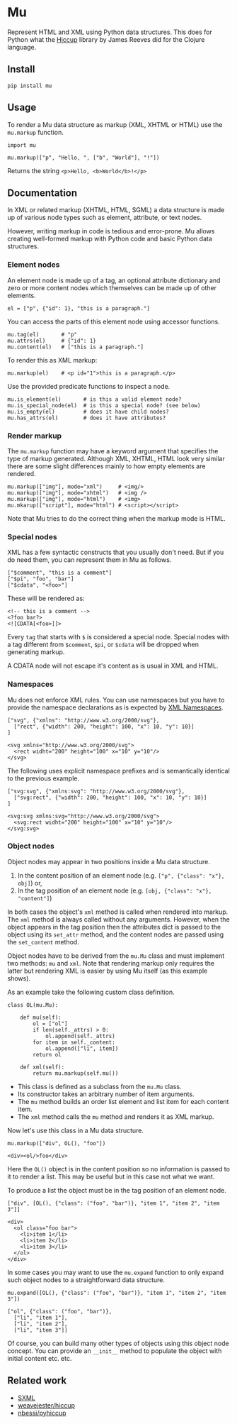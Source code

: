 # Mu

Represent HTML and XML using Python data structures. This does
for Python what the [Hiccup](https://github.com/weavejester/hiccup)
library by James Reeves did for the Clojure language.


## Install

```
pip install mu
```


## Usage

To render a Mu data structure as markup (XML, XHTML or HTML) use the
`mu.markup` function.

```
import mu

mu.markup(["p", "Hello, ", ["b", "World"], "!"])
```

Returns the string `<p>Hello, <b>World</b>!</p>`


## Documentation

In XML or related markup (XHTML, HTML, SGML) a data structure is made
up of various node types such as element, attribute, or text nodes.

However, writing markup in code is tedious and error-prone. Mu allows
creating well-formed markup with Python code and basic Python data
structures.

### Element nodes

An element node is made up of a tag, an optional attribute dictionary
and zero or more content nodes which themselves can be made up of other
elements.

```
el = ["p", {"id": 1}, "this is a paragraph."]
```

You can access the parts of this element node using accessor functions.

```
mu.tag(el)       # "p"
mu.attrs(el)     # {"id": 1}
mu.content(el)   # ["this is a paragraph."]
```

To render this as XML markup:

```
mu.markup(el)    # <p id="1">this is a paragraph.</p>
```

Use the provided predicate functions to inspect a node.

```
mu.is_element(el)       # is this a valid element node?
mu.is_special_node(el)  # is this a special node? (see below)
mu.is_empty(el)         # does it have child nodes?
mu.has_attrs(el)        # does it have attributes?
```

### Render markup

The `mu.markup` function may have a keyword argument that specifies the
type of markup generated. Although XML, XHTML, HTML look very similar
there are some slight differences mainly to how empty elements are
rendered.

```
mu.markup(["img"], mode="xml")     # <img/>
mu.markup(["img"], mode="xhtml")   # <img />
mu.markup(["img"], mode="html")    # <img>
mu.mkarup(["script"], mode="html") # <script></script>
```

Note that Mu tries to do the correct thing when the markup mode is HTML.

### Special nodes

XML has a few syntactic constructs that you usually don't need.
But if you do need them, you can represent them in Mu as follows.

```
["$comment", "this is a comment"]
["$pi", "foo", "bar"]
["$cdata", "<foo>"]
```

These will be rendered as:

```
<!-- this is a comment -->
<?foo bar?>
<![CDATA[<foo>]]>
```

Every `tag` that starts with `$` is considered a special node.
Special nodes with a tag different from `$comment`, `$pi`, or `$cdata`
will be dropped when generating markup.

A CDATA node will not escape it's content as is usual in XML and HTML.


### Namespaces

Mu does not enforce XML rules. You can use namespaces but you have
to provide the namespace declarations as is expected by
[XML Namespaces](https://www.w3.org/TR/xml-names).

```
["svg", {"xmlns": "http://www.w3.org/2000/svg"},
  ["rect", {"width": 200, "height": 100, "x": 10, "y": 10}]
]
```

```
<svg xmlns="http://www.w3.org/2000/svg">
  <rect widht="200" height="100" x="10" y="10"/>
</svg>
```

The following uses explicit namespace prefixes and is semantically
identical to the previous example.

```
["svg:svg", {"xmlns:svg": "http://www.w3.org/2000/svg"},
  ["svg:rect", {"width": 200, "height": 100, "x": 10, "y": 10}]
]
```

```
<svg:svg xmlns:svg="http://www.w3.org/2000/svg">
  <svg:rect widht="200" height="100" x="10" y="10"/>
</svg:svg>
```

### Object nodes

Object nodes may appear in two positions inside a Mu data
structure.

1) In the content position of an element node (e.g.
   `["p", {"class": "x"}, obj]`) or,
2) In the tag position of an element node (e.g.
   `[obj, {"class": "x"}, "content"]`)

In both cases the object's `xml` method is called when
rendered into markup. The `xml` method is always called without
any arguments. However, when the object appears in the tag
position then the attributes dict is passed to the object
using its `set_attr` method, and the content nodes are passed
using the `set_content` method.

Object nodes have to be derived from the `mu.Mu` class and must
implement two methods: `mu` and `xml`. Note that rendering
markup only requires the latter but rendering XML is easier
by using Mu itself (as this example shows).

As an example take the following custom class definition.

```
class OL(mu.Mu):

    def mu(self):
        ol = ["ol"]
        if len(self._attrs) > 0:
            ol.append(self._attrs)
        for item in self._content:
            ol.append(["li", item])
        return ol

    def xml(self):
        return mu.markup(self.mu())

```

- This class is defined as a subclass from the `mu.Mu` class.
- Its constructor takes an arbitrary number of item arguments.
- The `mu` method builds an order list element and list item for
  each content item.
- The `xml` method calls the `mu` method and renders it as XML
  markup.

Now let's use this class in a Mu data structure.

```
mu.markup(["div", OL(), "foo"])
```

```
<div><ol/>foo</div>
```

Here the `OL()` object is in the content position so no information is
passed to it to render a list. This may be useful but in this case not
what we want.

To produce a list the object must be in the tag position of an element
node.

```
["div", [OL(), {"class": ("foo", "bar")}, "item 1", "item 2", "item 3"]]
```

```
<div>
  <ol class="foo bar">
    <li>item 1</li>
    <li>item 2</li>
    <li>item 3</li>
  </ol>
</div>
```

In some cases you may want to use the `mu.expand` function to only expand
such object nodes to a straightforward data structure.

```
mu.expand([OL(), {"class": ("foo", "bar")}, "item 1", "item 2", "item 3"])
```

```
["ol", {"class": ("foo", "bar")},
  ["li", "item 1"],
  ["li", "item 2"],
  ["li", "item 3"]]
```

Of course, you can build many other types of objects using this object node
concept. You can provide an `__init__` method to populate the object with
initial content etc. etc.


## Related work

- [SXML](https://en.wikipedia.org/wiki/SXML)
- [weavejester/hiccup](https://github.com/weavejester/hiccup)
- [nbessi/pyhiccup](https://github.com/nbessi/pyhiccup)

